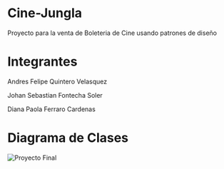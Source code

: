 # Cine-Jungla

Proyecto para la venta de Boleteria de Cine usando patrones de diseño

# Integrantes

Andres Felipe Quintero Velasquez

Johan Sebastian Fontecha Soler

Diana Paola Ferraro Cardenas

# Diagrama de Clases

![Proyecto Final](https://user-images.githubusercontent.com/75555273/162115466-1bc69c12-fcb7-4e77-b17b-99107b236bfc.png)
